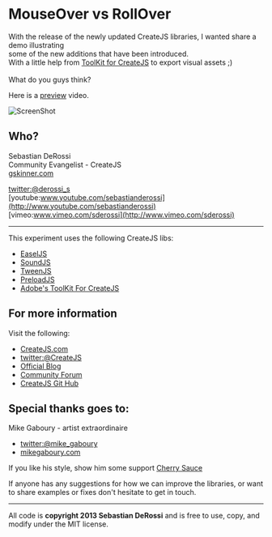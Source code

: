 MouseOver vs RollOver
=========

With the release of the newly updated CreateJS libraries, I wanted share a demo illustrating <br/>
some of the new additions that have been introduced.<br/>
With a little help from [ToolKit for CreateJS](http://www.adobe.com/products/flash/flash-to-html5.html) to export visual assets ;) <br><br>
What do you guys think?<br/>

Here is a [preview](http://youtu.be/ZU59cO1cmsE) video.   

![ScreenShot](https://raw.github.com/sebastianderossi/amusement/master/MouseInteraction/MouseInteraction1.png) 

Who?
----------------
Sebastian DeRossi<br/>
Community Evangelist - CreateJS<br/>
<a href="mailto:sebastian@gskinner.com">gskinner.com</a>     

[twitter:@derossi_s](http://www.twitter.com/derossi_s) <br/>
[youtube:www.youtube.com/sebastianderossi](http://www.youtube.com/sebastianderossi)<br/>
[vimeo:www.vimeo.com/sderossi](http://www.vimeo.com/sderossi)  

----------------
This experiment uses the following CreateJS libs: 

- [EaselJS](https://github.com/CreateJS/EaselJS)
- [SoundJS](https://github.com/CreateJS/SoundJS)
- [TweenJS](https://github.com/CreateJS/TweenJS)
- [PreloadJS](https://github.com/CreateJS/PreloadJS)
- [Adobe's ToolKit For CreateJS](http://www.adobe.com/products/flash/flash-to-html5.html)         

For more information
---------------------
Visit the following:  

- [CreateJS.com](http://www.createjs.com)   
- [twitter:@CreateJS](http://www.twitter.com/CreateJS) 
- [Official Blog](http://www.blog.createjs.com)
- [Community Forum](http://www.community.createjs.com)
- [CreateJS Git Hub](https://github.com/CreateJS)          

Special thanks goes to:
-----------------------
Mike Gaboury - artist extraordinaire <br>

- [twitter:@mike_gaboury](https://twitter.com/mike_gaboury)
- [mikegaboury.com](http://mikegaboury.tumblr.com/)  

If you like his style, show him some support [Cherry Sauce](http://www.cherrysauceclothing.com/)

If anyone has any suggestions for how we can improve the libraries, or want to share examples or fixes don't hesitate to get in touch.<br/>      

--------------------------
All code is <b>copyright 2013 Sebastian DeRossi</b> and is free to use, copy, and modify under the MIT license.

